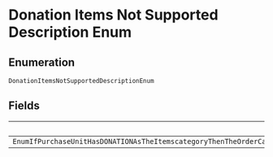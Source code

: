 
# Donation Items Not Supported Description Enum

## Enumeration

`DonationItemsNotSupportedDescriptionEnum`

## Fields

| Name |
|  --- |
| `EnumIfPurchaseUnitHasDONATIONAsTheItemscategoryThenTheOrderCanAtMostHaveOnePurchaseUnitMultiplePurchaseUnitsAreNotSupportedIfEitherOfThemHaveAtLeastOneItemsWithCategoryAsDONATION` |

